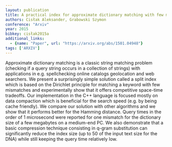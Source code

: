 ```yaml
---
layout: publication
title: A practical index for approximate dictionary matching with few mismatches
authors: Cisłak Aleksander, Grabowski Szymon
conference: "Arxiv"
year: 2015
bibkey: cisłak2015a
additional_links:
  - {name: "Paper", url: "https://arxiv.org/abs/1501.04948"}
tags: ['ARXIV']
---
```

Approximate dictionary matching is a classic string matching problem (checking if a query string occurs in a collection of strings) with applications in e.g. spellchecking online catalogs geolocation and web searchers. We present a surprisingly simple solution called a split index which is based on the Dirichlet principle for matching a keyword with few mismatches and experimentally show that it offers competitive space-time tradeoffs. Our implementation in the C++ language is focused mostly on data compaction which is beneficial for the search speed (e.g. by being cache friendly). We compare our solution with other algorithms and we show that it performs better for the Hamming distance. Query times in the order of 1 microsecond were reported for one mismatch for the dictionary size of a few megabytes on a medium-end PC. We also demonstrate that a basic compression technique consisting in q-gram substitution can significantly reduce the index size (up to 50 of the input text size for the DNA) while still keeping the query time relatively low.
